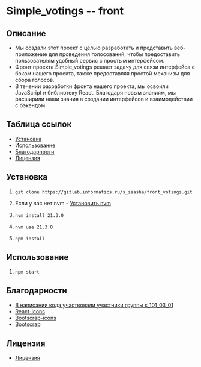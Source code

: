 # Simple_votings -- front

## Описание

- Мы создали этот проект с целью разработать и представить веб-приложение для проведения голосований, чтобы предоставить пользователям удобный сервис с простым интерфейсом.
- Фронт проекта Simple_votings решает задачу для связи интерфейса с бэком нашего проекта, также предоставляя простой механизм для сбора голосов.
- В течении разработки фронта нашего проекта, мы освоили JavaScript и библиотеку React. Благодаря новым знаниям, мы расширили наши знания в создании интерфейсов и взаимодействии с бэкендом.

## Таблица ссылок

- [Установка](#установка)
- [Использование](#использование)
- [Благодарности](#благодарности)
- [Лицензия](#лицензия)

## Установка

1. ```commandline
   git clone https://gitlab.informatics.ru/s_saasha/front_votings.git
2. Если у вас нет nvm - [Установить nvm](https://github.com/coreybutler/nvm-windows/releases/download/1.1.12/nvm-setup.exe)
3. ```commandline 
   nvm install 21.3.0
4. ```commandline
   nvm use 21.3.0
5. ```commandline
   npm install
## Использование

1. ```npm start```

## Благодарности

- [В написании кода участвовали участники группы s_101_03_01](https://gitlab.informatics.ru/s_saasha/front_votings/-/project_members)
- [React-icons](https://react-icons.github.io/react-icons/)
- [Bootscrap-icons](https://icons.getbootstrap.com/)
- [Bootscrap](https://getbootstrap.com/)

## Лицензия

- [Лицензия](LICENSE)